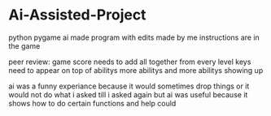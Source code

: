 # Ai-Assisted-Project
python pygame ai made program with edits made by me
instructions are in the game

peer review:
game score needs to add all together from every level
keys need to appear on top of abilitys 
more abilitys 
and more abilitys showing up

ai was a funny experiance because it would sometimes drop things or it would not do what i asked till i asked again
but ai was useful because it shows how to do certain functions and help could
